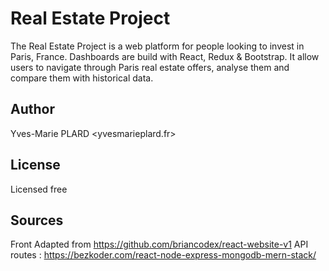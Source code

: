 # Real Estate Project

The Real Estate Project is a web platform for people looking to invest in Paris, France.
Dashboards are build with React, Redux & Bootstrap. It allow users to navigate through Paris real estate offers, analyse them and compare them with historical data.

## Author
Yves-Marie PLARD <yvesmarieplard.fr>

## License
Licensed free

## Sources
Front Adapted from https://github.com/briancodex/react-website-v1
API routes : https://bezkoder.com/react-node-express-mongodb-mern-stack/
